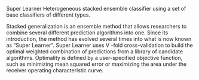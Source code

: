 Super Learner 
Heterogeneous stacked ensemble classifier using a set of base classifiers of different types.

Stacked generalization is an ensemble method that allows researchers to combine several different prediction algorithms into one. Since its introduction, the method has evolved several times into what is now known as “Super Learner”. Super Learner uses V -fold cross-validation to build the optimal weighted combination of predictions from a library of candidate algorithms.
Optimality is defined by a user-specified objective function, such as minimizing mean squared error or maximizing the area under the receiver operating characteristic curve.